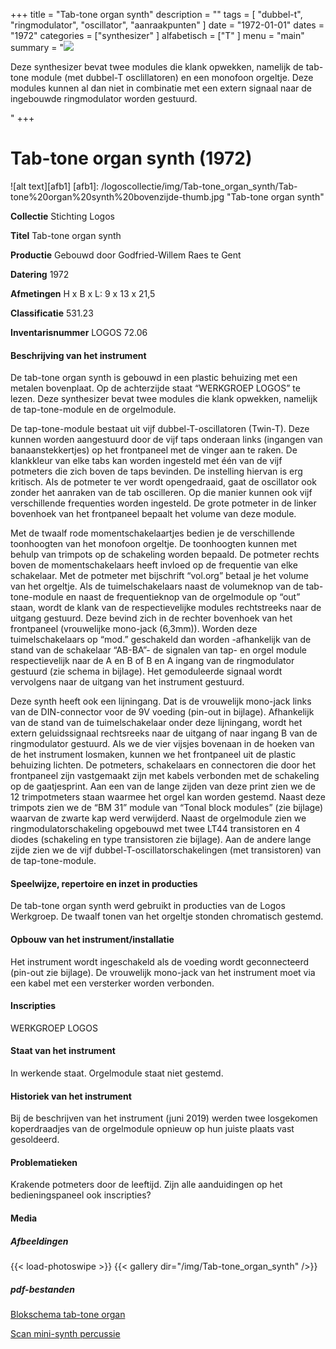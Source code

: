 ﻿+++
title = "Tab-tone organ synth"
description = ""
tags = [ "dubbel-t", "ringmodulator", "oscillator", "aanraakpunten"
]
date = "1972-01-01"
dates = "1972"
categories = ["synthesizer"
]
alfabetisch = ["T"
]
menu = "main"
summary = "<a href='/logoscollectie/1972/tabtone_organ_synth'><img src='/logoscollectie/img/Tab-tone_organ_synth/Tab-tone%20organ%20synth%20bovenzijde-thumb.jpg'></a><p>Deze synthesizer bevat twee modules die klank opwekken, namelijk de tab-tone module (met dubbel-T osclillatoren) en een monofoon orgeltje. Deze modules kunnen al dan niet in combinatie met een extern signaal naar de ingebouwde ringmodulator worden gestuurd.</p>"
+++



# Tab-tone organ synth (1972)

![alt text][afb1]
[afb1]: /logoscollectie/img/Tab-tone_organ_synth/Tab-tone%20organ%20synth%20bovenzijde-thumb.jpg "Tab-tone organ synth"

**Collectie** 
Stichting Logos

**Titel**
Tab-tone organ synth

**Productie**
Gebouwd door Godfried-Willem Raes te Gent

**Datering**
1972

**Afmetingen**
H x B x L: 9 x 13 x 21,5

**Classificatie**
531.23

**Inventarisnummer**
LOGOS 72.06

#### Beschrijving van het instrument
De tab-tone organ synth is gebouwd in een plastic behuizing met een metalen bovenplaat. Op de achterzijde staat “WERKGROEP LOGOS” te lezen.
Deze synthesizer bevat twee modules die klank opwekken, namelijk de tap-tone-module en de orgelmodule.

De tap-tone-module bestaat uit vijf dubbel-T-oscillatoren (Twin-T). Deze kunnen worden aangestuurd door de vijf taps onderaan links (ingangen van banaanstekkertjes) op het frontpaneel met de vinger aan te raken. De klankkleur van elke tabs kan worden ingesteld met één van de vijf potmeters die zich boven de taps bevinden. De instelling hiervan is erg kritisch. Als de potmeter te ver wordt opengedraaid, gaat de oscillator ook zonder het aanraken van de tab oscilleren. Op die manier kunnen ook vijf verschillende frequenties worden ingesteld. De grote potmeter in de linker bovenhoek van het frontpaneel bepaalt het volume van deze module. 

Met de twaalf rode momentschakelaartjes bedien je de verschillende toonhoogten van het monofoon orgeltje. De toonhoogten kunnen met behulp van trimpots op de schakeling worden bepaald. De potmeter rechts boven de momentschakelaars heeft invloed op de frequentie van elke schakelaar. Met de potmeter met bijschrift “vol.org” betaal je het volume van het orgeltje. 
Als de tuimelschakelaars naast de volumeknop van de tab-tone-module en naast de frequentieknop van de orgelmodule op “out” staan, wordt de klank van de respectievelijke modules rechtstreeks naar de uitgang gestuurd. Deze bevind zich in de rechter bovenhoek van het frontpaneel (vrouwelijke mono-jack (6,3mm)). Worden deze tuimelschakelaars op “mod.” geschakeld dan worden -afhankelijk van de stand van de schakelaar “AB-BA”- de signalen van tap- en orgel module respectievelijk naar de A en B of B en A ingang van de ringmodulator gestuurd (zie schema in bijlage). Het gemoduleerde signaal wordt vervolgens naar de uitgang van het instrument gestuurd. 

Deze synth heeft ook een lijningang. Dat is de vrouwelijk mono-jack links van de DIN-connector voor de 9V voeding (pin-out in bijlage). Afhankelijk van de stand van de tuimelschakelaar onder deze lijningang, wordt het extern geluidssignaal rechtsreeks naar de uitgang of naar ingang B van de ringmodulator gestuurd.
Als we de vier vijsjes bovenaan in de hoeken van de het instrument losmaken, kunnen we het frontpaneel uit de plastic behuizing lichten. De potmeters, schakelaars en connectoren die door het frontpaneel zijn vastgemaakt zijn met kabels verbonden met de schakeling op de gaatjesprint. Aan een van de lange zijden van deze print zien we de 12 trimpotmeters staan waarmee het orgel kan worden gestemd. Naast deze trimpots zien we de “BM 31” module van “Tonal block modules” (zie bijlage) waarvan de zwarte kap werd verwijderd. Naast de orgelmodule zien we ringmodulatorschakeling opgebouwd met twee LT44 transistoren en 4 diodes (schakeling en type transistoren zie bijlage). Aan de andere lange zijde zien we de vijf dubbel-T-oscillatorschakelingen (met transistoren) van de tap-tone-module.    

#### Speelwijze, repertoire en inzet in producties
De tab-tone organ synth werd gebruikt in producties van de Logos Werkgroep. De twaalf tonen van het orgeltje stonden chromatisch gestemd.

#### Opbouw van het instrument/installatie
Het instrument wordt ingeschakeld als de voeding wordt geconnecteerd (pin-out zie bijlage). De vrouwelijk mono-jack van het instrument moet via een kabel met een versterker worden verbonden.  

#### Inscripties
WERKGROEP LOGOS

#### Staat van het instrument
In werkende staat. Orgelmodule staat niet gestemd.

#### Historiek van het instrument
Bij de beschrijven van het instrument (juni 2019) werden twee losgekomen koperdraadjes van de orgelmodule opnieuw op hun juiste plaats vast gesoldeerd.

#### Problematieken
Krakende potmeters door de leeftijd.
Zijn alle aanduidingen op het bedieningspaneel ook inscripties?

#### Media
##### Afbeeldingen
{{< load-photoswipe >}}
{{< gallery dir="/img/Tab-tone_organ_synth" />}}

##### pdf-bestanden
[Blokschema tab-tone organ](/logoscollectie/pdf/Tab-tone_organ_synth/Scan_mini-synth_percussie.pdf)

[Scan mini-synth percussie](/logoscollectie/pdf/Tab-tone_organ_synth/Scan_mini-synth_percussie.pdf)